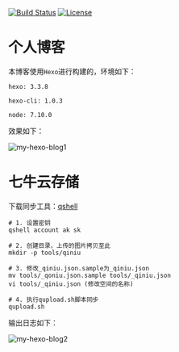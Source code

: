 [![Build Status](https://api.travis-ci.org/elkan1788/my-hexo-blog.svg?branch=master)](https://travis-ci.org/elkan1788/my-hexo-blog)
[![License](https://img.shields.io/badge/license-Apache%202-4EB1BA.svg)](https://www.apache.org/licenses/LICENSE-2.0.html)


# 个人博客

本博客使用`Hexo`进行构建的，环境如下：

```
hexo: 3.3.8

hexo-cli: 1.0.3

node: 7.10.0
```

效果如下：

![my-hexo-blog1](http://myblog.lisenhui.cn/my-hexo-blog1.png-alias)


# 七牛云存储

下载同步工具：[qshell](https://developer.qiniu.com/sdk#official-tool)

```
# 1. 设置密钥
qshell account ak sk

# 2. 创建目录，上传的图片拷贝至此
mkdir -p tools/qiniu

# 3. 修改_qiniu.json.sample为_qiniu.json
mv tools/_qoniu.json.sample tools/_qiniu.json
vi tools/_qiniu.json (修改空间的名称)

# 4. 执行qupload.sh脚本同步
qupload.sh

```

输出日志如下：

![my-hexo-blog2](http://myblog.lisenhui.cn/my-hexo-blog2.png-alias)

